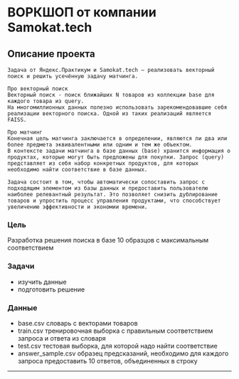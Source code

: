 # ВОРКШОП от компании Samokat.tech

## Описание проекта

    Задача от Яндекс.Практикум и Samokat.tech – реализовать векторный поиск и решить усечённую задачу матчинга.
    
    Про векторный поиск
    Векторный поиск - поиск ближайших N товаров из коллекции base для каждого товара из query.
    На многомиллионных данных полезно использовать зарекомендовавшие себя реализации векторного поиска. Одной из таких реализаций является FAISS.
    
    Про матчинг
    Конечная цель матчинга заключается в определении, являются ли два или более предмета эквивалентными или одним и тем же объектом. 
    В контексте задачи матчинга в базе данных (base) хранится информация о продуктах, которые могут быть предложены для покупки. Запрос (query) представляет из себя набор конкретных продуктов, для которых необходимо найти соответствие в базе данных. 
    
    Задача состоит в том, чтобы автоматически сопоставить запрос с подходящим элементом из базы данных и предоставить пользователю наиболее релевантный результат. Это позволяет снизить дублирование товаров и упростить процесс управления продуктами, что способствует увеличению эффективности и экономии времени.

### Цель

Разработка решения поиска в базе 10 образцов с максимальным соответствием

### Задачи

- изучить данные
- подготовить решение


### Данные

- base.csv словарь с векторами товаров
- train.csv тренировочная выборка с правильным соответствием запроса и ответа из словаря
- test.csv тестовая выборка, для которой надо найти соответствие
- answer_sample.csv образец предсказаний, необходимо для каждого запроса предоставить 10 ответов, объединенных в строку

---
